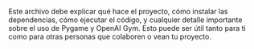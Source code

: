 Este archivo debe explicar qué hace el proyecto, cómo instalar las dependencias, cómo ejecutar el código, y cualquier detalle importante sobre el uso de Pygame y OpenAI Gym. Esto puede ser útil tanto para ti como para otras personas que colaboren o vean tu proyecto.